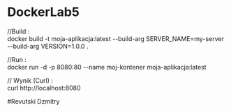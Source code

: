 # DockerLab5

//Build :  
docker build -t moja-aplikacja:latest --build-arg SERVER_NAME=my-server --build-arg VERSION=1.0.0 .

//Run :  
docker run -d -p 8080:80 --name moj-kontener moja-aplikacja:latest

// Wynik (Curl) :  
curl http://localhost:8080

#Revutski Dzmitry

